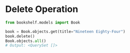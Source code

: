 # Delete Operation

```python
from bookshelf.models import Book

book = Book.objects.get(title="Nineteen Eighty-Four")
book.delete()
Book.objects.all()
# Output: <QuerySet []>
```
